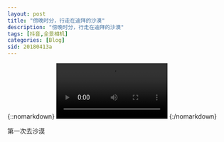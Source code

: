 ```yaml
---
layout: post
title: "傍晚时分，行走在迪拜的沙漠"
description: "傍晚时分，行走在迪拜的沙漠"
tags: [抖音,全景相机]
categories: [Blog]
sid: 20180413a
---
```


{::nomarkdown}
<video width=250 class="my-video" src="http://yorry.cn/video/2deb787628d346ee814db3715fecae94.MP4" controls="controls">您的浏览器不支持 video 标签。</video>
{:/nomarkdown}

第一次去沙漠